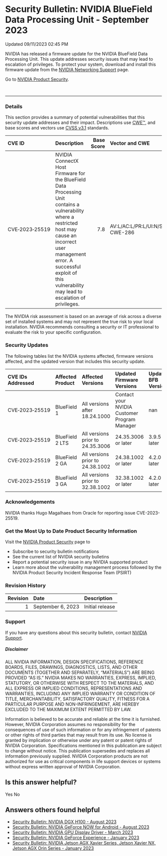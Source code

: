 

Security Bulletin: NVIDIA BlueField Data Processing Unit - September 2023
=========================================================================




 Updated 09/11/2023 02:45 PM



NVIDIA has released a firmware update for the NVIDIA BlueField Data Processing Unit. This update addresses security issues that may lead to escalation of privileges. To protect your system, download and install this firmware update from the [NVIDIA Networking Support](https://network.nvidia.com/support/firmware/firmware-downloads/) page.


Go to [NVIDIA Product Security](https://www.nvidia.com/security/).


 






---




### Details


This section provides a summary of potential vulnerabilities that this security update addresses and their impact. Descriptions use [CWE™](https://cwe.mitre.org/), and base scores and vectors use [CVSS v3.1](https://www.first.org/cvss/specification-document) standards.


| CVE ID | Description | Base Score | Vector and CWE |
|:---------------|:-----------------------------------------------------------------------------------------------------------------------------------------------------------------------------------------------------------------------------------------------------|-------------:|:--------------------------------------------|
| CVE‑2023‑25519 | NVIDIA ConnectX Host Firmware for the BlueField Data Processing Unit contains a vulnerability where a restricted host may cause an incorrect user management error. A successful exploit of this vulnerability may lead to escalation of privileges. | 7.8 | AV:L/AC:L/PR:L/UI:N/S:U/C:H/I:H/A:H CWE-286 |
The NVIDIA risk assessment is based on an average of risk across a diverse set of installed systems and may not represent the true risk to your local installation. NVIDIA recommends consulting a security or IT professional to evaluate the risk to your specific configuration.


### Security Updates


The following tables list the NVIDIA systems affected, firmware versions affected, and the updated version that includes this security update.


| CVE IDs Addressed | Affected Product | Affected Versions | Updated Firmware Versions | Updated BFB Version |
|:--------------------|:-------------------|:---------------------------------|:---------------------------------------------|:----------------------|
| CVE‑2023‑25519 | BlueField 1 | All versions after 18.24.1000 | Contact your NVIDIA Customer Program Manager | nan |
| CVE‑2023‑25519 | BlueField 2 LTS | All versions prior to 24.35.3006 | 24.35.3006 or later | 3.9.5 or later |
| CVE‑2023‑25519 | BlueField 2 GA | All versions prior to 24.38.1002 | 24.38.1002 or later | 4.2.0 or later |
| CVE‑2023‑25519 | BlueField 3 GA | All versions prior to 32.38.1002 | 32.38.1002 or later | 4.2.0 or later |
### 


### Acknowledgements


NVIDIA thanks Hugo Magalhaes from Oracle for reporting issue CVE-2023-25519.


### Get the Most Up to Date Product Security Information


Visit the [NVIDIA Product Security](https://www.nvidia.com/security) page to


* Subscribe to security bulletin notifications
* See the current list of NVIDIA security bulletins
* Report a potential security issue in any NVIDIA supported product
* Learn more about the vulnerability management process followed by the NVIDIA Product Security Incident Response Team (PSIRT)


### Revision History


| Revision | Date | Description |
|-----------:|:------------------|:----------------|
| 1 | September 6, 2023 | Initial release |
### Support


If you have any questions about this security bulletin, contact [NVIDIA Support](https://www.nvidia.com/object/support.html).


##### Disclaimer


ALL NVIDIA INFORMATION, DESIGN SPECIFICATIONS, REFERENCE BOARDS, FILES, DRAWINGS, DIAGNOSTICS, LISTS, AND OTHER DOCUMENTS (TOGETHER AND SEPARATELY, “MATERIALS”) ARE BEING PROVIDED “AS IS.” NVIDIA MAKES NO WARRANTIES, EXPRESS, IMPLIED, STATUTORY, OR OTHERWISE WITH RESPECT TO THE MATERIALS, AND ALL EXPRESS OR IMPLIED CONDITIONS, REPRESENTATIONS AND WARRANTIES, INCLUDING ANY IMPLIED WARRANTY OR CONDITION OF TITLE, MERCHANTABILITY, SATISFACTORY QUALITY, FITNESS FOR A PARTICULAR PURPOSE AND NON-INFRINGEMENT, ARE HEREBY EXCLUDED TO THE MAXIMUM EXTENT PERMITTED BY LAW.


Information is believed to be accurate and reliable at the time it is furnished. However, NVIDIA Corporation assumes no responsibility for the consequences of use of such information or for any infringement of patents or other rights of third parties that may result from its use. No license is granted by implication or otherwise under any patent or patent rights of NVIDIA Corporation. Specifications mentioned in this publication are subject to change without notice. This publication supersedes and replaces all information previously supplied. NVIDIA Corporation products are not authorized for use as critical components in life support devices or systems without express written approval of NVIDIA Corporation.










Is this answer helpful?
-----------------------



Yes
No







Answers others found helpful
----------------------------


* [Security Bulletin: NVIDIA DGX H100 - August 2023](/app/answers/detail/a_id/5473/related/1)
* [Security Bulletin: NVIDIA GeForce NOW for Android - August 2023](/app/answers/detail/a_id/5476/related/1)
* [Security Bulletin: NVIDIA GPU Display Driver - March 2023](/app/answers/detail/a_id/5452/related/1)
* [Security Bulletin: NVIDIA GeForce Experience - January 2023](/app/answers/detail/a_id/5384/related/1)
* [Security Bulletin: NVIDIA Jetson AGX Xavier Series, Jetson Xavier NX, Jetson AGX Orin Series - January 2023](/app/answers/detail/a_id/5442/related/1)








